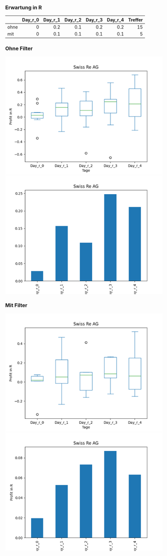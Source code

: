### Erwartung in R
|      |   Day_r_0 |   Day_r_1 |   Day_r_2 |   Day_r_3 |   Day_r_4 |   Treffer |
|:-----|----------:|----------:|----------:|----------:|----------:|----------:|
| ohne |         0 |       0.2 |       0.1 |       0.2 |       0.2 |        15 |
| mit  |         0 |       0.1 |       0.1 |       0.1 |       0.1 |         5 |

### Ohne Filter
![image info](./data/SSREY_box_all.png)
![image info](./data/SSREY_median_all.png)

### Mit Filter
![image info](./data/SSREY_box_filtered.png)
![image info](./data/SSREY_median_filtered.png)